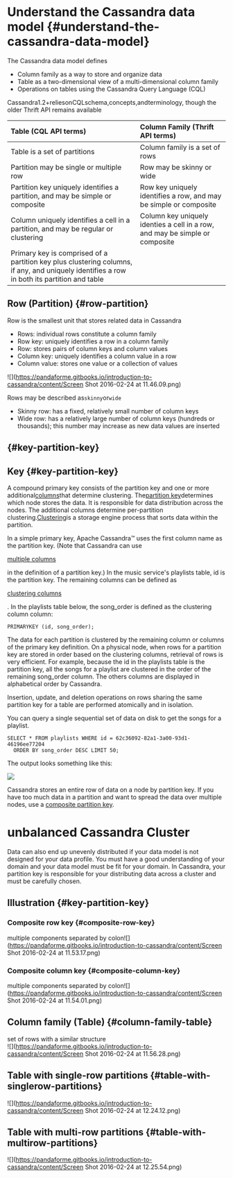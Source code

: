 # Understand the Cassandra data model {#understand-the-cassandra-data-model}

The Cassandra data model defines

* Column family as a way to store and organize data
* Table as a two-dimensional view of a multi-dimensional column family
* Operations on tables using the Cassandra Query Language \(CQL\)

Cassandra1.2+reliesonCQLschema,concepts,andterminology, though the older Thrift API remains available

| Table \(CQL API terms\) | Column Family \(Thrift API terms\) |
| :--- | :--- |
| Table is a set of partitions | Column family is a set of rows |
| Partition may be single or multiple row | Row may be skinny or wide |
| Partition key uniquely identifies a partition, and may be simple or composite | Row key uniquely identifies a row, and may be simple or composite |
| Column uniquely identifies a cell in a partition, and may be regular or clustering | Column key uniquely identies a cell in a row, and may be simple or composite |
| Primary key is comprised of a partition key plus clustering columns, if any, and uniquely identifies a row in both its partition and table |  |

## Row \(Partition\) {#row-partition}

Row is the smallest unit that stores related data in Cassandra

* Rows: individual rows constitute a column family
* Row key: uniquely identifies a row in a column family
* Row: stores pairs of column keys and column values
* Column key: uniquely identifies a column value in a row
* Column value: stores one value or a collection of values

![](https://pandaforme.gitbooks.io/introduction-to-cassandra/content/Screen Shot 2016-02-24 at 11.46.09.png)

Rows may be described as`skinny`or`wide`

* Skinny row: has a fixed, relatively small number of column keys
* Wide row: has a relatively large number of column keys \(hundreds or thousands\); this number may increase as new data values are inserted

##  {#key-partition-key}

## Key {#key-partition-key}

A compound primary key consists of the partition key and one or more additional[columns](https://docs.datastax.com/en/glossary/doc/glossary/gloss_column.html)that determine clustering. The[partition key](https://docs.datastax.com/en/glossary/doc/glossary/gloss_partition_key.html)determines which node stores the data. It is responsible for data distribution across the nodes. The additional columns determine per-partition clustering.[Clustering](https://docs.datastax.com/en/glossary/doc/glossary/gloss_clustering.html)is a storage engine process that sorts data within the partition.

In a simple primary key, Apache Cassandra™ uses the first column name as the partition key. \(Note that Cassandra can use

[multiple columns](https://docs.datastax.com/en/cql/3.1/cql/cql_reference/refCompositePk.html)

in the definition of a partition key.\) In the music service's playlists table, id is the partition key. The remaining columns can be defined as

[clustering columns](https://docs.datastax.com/en/glossary/doc/glossary/gloss_clustering_column.html)

. In the playlists table below, the song\_order is defined as the clustering column column:

```
PRIMARYKEY (id, song_order);
```

The data for each partition is clustered by the remaining column or columns of the primary key definition. On a physical node, when rows for a partition key are stored in order based on the clustering columns, retrieval of rows is very efficient. For example, because the id in the playlists table is the partition key, all the songs for a playlist are clustered in the order of the remaining song\_order column. The others columns are displayed in alphabetical order by Cassandra.

Insertion, update, and deletion operations on rows sharing the same partition key for a table are performed atomically and in isolation.

You can query a single sequential set of data on disk to get the songs for a playlist.

```
SELECT * FROM playlists WHERE id = 62c36092-82a1-3a00-93d1-46196ee77204
  ORDER BY song_order DESC LIMIT 50;
```

The output looks something like this:

![](https://docs.datastax.com/en/cql/3.1/cql/images/select_desc.png)

Cassandra stores an entire row of data on a node by partition key. If you have too much data in a partition and want to spread the data over multiple nodes, use a [composite partition key](https://docs.datastax.com/en/cql/3.1/cql/cql_reference/refCompositePk.html).

# unbalanced Cassandra Cluster

Data can also end up unevenly distributed if your data model is not designed for your data profile. You must have a good understanding of your domain and your data model must be fit for your domain. In Cassandra, your partition key is responsible for your distributing data across a cluster and must be carefully chosen.

## Illustration {#key-partition-key}

### Composite row key {#composite-row-key}

multiple components separated by colon![](https://pandaforme.gitbooks.io/introduction-to-cassandra/content/Screen Shot 2016-02-24 at 11.53.17.png)

### Composite column key {#composite-column-key}

multiple components separated by colon![](https://pandaforme.gitbooks.io/introduction-to-cassandra/content/Screen Shot 2016-02-24 at 11.54.01.png)

## Column family \(Table\) {#column-family-table}

set of rows with a similar structure  
![](https://pandaforme.gitbooks.io/introduction-to-cassandra/content/Screen Shot 2016-02-24 at 11.56.28.png)

## Table with single-row partitions {#table-with-singlerow-partitions}

![](https://pandaforme.gitbooks.io/introduction-to-cassandra/content/Screen Shot 2016-02-24 at 12.24.12.png)

## Table with multi-row partitions {#table-with-multirow-partitions}

![](https://pandaforme.gitbooks.io/introduction-to-cassandra/content/Screen Shot 2016-02-24 at 12.25.54.png)

